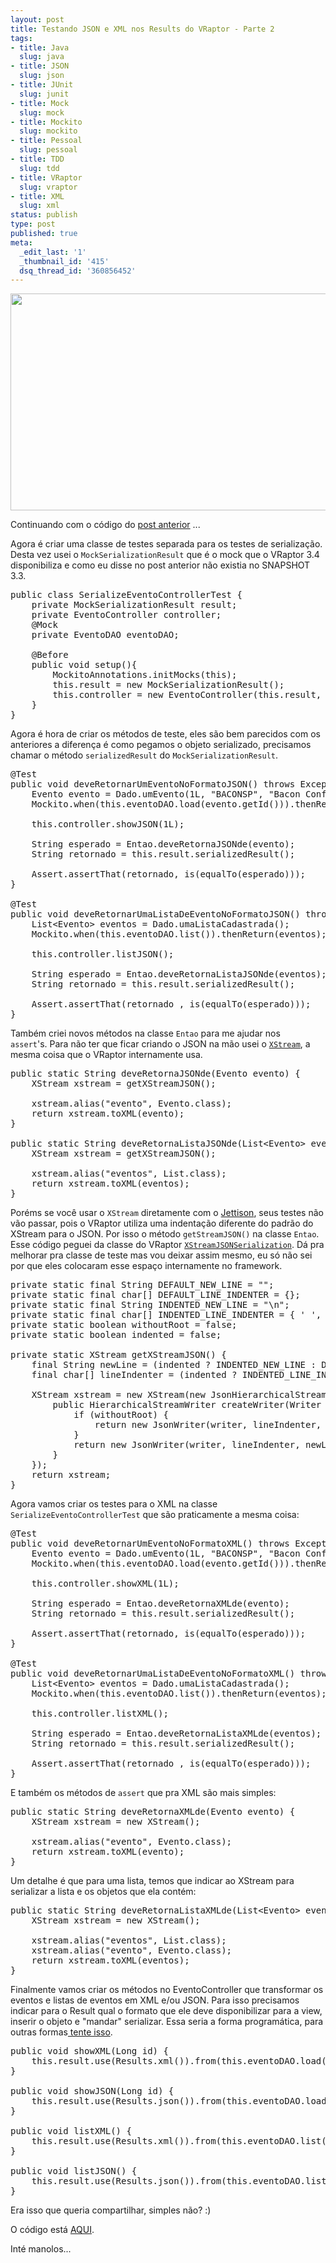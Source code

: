 ```yaml
---
layout: post
title: Testando JSON e XML nos Results do VRaptor - Parte 2
tags:
- title: Java
  slug: java
- title: JSON
  slug: json
- title: JUnit
  slug: junit
- title: Mock
  slug: mock
- title: Mockito
  slug: mockito
- title: Pessoal
  slug: pessoal
- title: TDD
  slug: tdd
- title: VRaptor
  slug: vraptor
- title: XML
  slug: xml
status: publish
type: post
published: true
meta:
  _edit_last: '1'
  _thumbnail_id: '415'
  dsq_thread_id: '360856452'
---
```

<a href="http://marcelotozzi.com.br/wp-content/uploads/2011/09/jason_up.jpg"><img class="aligncenter size-full wp-image-415" title="jason_up" src="http://marcelotozzi.com.br/wp-content/uploads/2011/09/jason_up.jpg" alt="" width="520" height="347" /></a>

Continuando com o código do <a title="Testando JSON e XML nos Results do VRaptor" href="http://marcelotozzi.com.br/2011/07/testando-json-e-xml-nos-results-do-vraptor/" target="_blank">post anterior</a> ...

Agora é criar uma classe de testes separada para os testes de serialização. Desta vez usei o <code>MockSerializationResult</code> que é o mock que o VRaptor 3.4 disponibiliza e como eu disse no post anterior não existia no SNAPSHOT 3.3.
<pre class="brush:java">public class SerializeEventoControllerTest {
	private MockSerializationResult result;
	private EventoController controller;
	@Mock
	private EventoDAO eventoDAO;

	@Before
	public void setup(){
		MockitoAnnotations.initMocks(this);
		this.result = new MockSerializationResult();
		this.controller = new EventoController(this.result, this.eventoDAO);
	}
}</pre>
Agora é hora de criar os métodos de teste, eles são bem parecidos com os anteriores a diferença é como pegamos o objeto serializado, precisamos chamar o método <code>serializedResult</code> do <code>MockSerializationResult</code>.
<pre class="brush:java">@Test
public void deveRetornarUmEventoNoFormatoJSON() throws Exception {
	Evento evento = Dado.umEvento(1L, "BACONSP", "Bacon Conference SP", "Av Paulista", Calendar.getInstance());
	Mockito.when(this.eventoDAO.load(evento.getId())).thenReturn(evento);

	this.controller.showJSON(1L);

	String esperado = Entao.deveRetornaJSONde(evento);
	String retornado = this.result.serializedResult();

	Assert.assertThat(retornado, is(equalTo(esperado)));
}

@Test
public void deveRetornarUmaListaDeEventoNoFormatoJSON() throws Exception {
	List&lt;Evento&gt; eventos = Dado.umaListaCadastrada();
	Mockito.when(this.eventoDAO.list()).thenReturn(eventos);

	this.controller.listJSON();

	String esperado = Entao.deveRetornaListaJSONde(eventos);
	String retornado = this.result.serializedResult();

	Assert.assertThat(retornado , is(equalTo(esperado)));
}</pre>
Também criei novos métodos na classe <code>Entao</code> para me ajudar nos <code>assert</code>'s. Para não ter que ficar criando o JSON na mão usei o <code><a href="http://xstream.codehaus.org/" target="_blank">XStream</a></code>, a mesma coisa que o VRaptor internamente usa.
<pre class="brush:java">public static String deveRetornaJSONde(Evento evento) {
	XStream xstream = getXStreamJSON();

	xstream.alias("evento", Evento.class);
	return xstream.toXML(evento);
}

public static String deveRetornaListaJSONde(List&lt;Evento&gt; eventos) {
	XStream xstream = getXStreamJSON();

	xstream.alias("eventos", List.class);
	return xstream.toXML(eventos);
}</pre>
Poréms se você usar o <code>XStream</code> diretamente com o <a href="http://jettison.codehaus.org/" target="_blank">Jettison</a>, seus testes não vão passar, pois o VRaptor utiliza uma indentação diferente do padrão do XStream para o JSON. Por isso o método <code>getStreamJSON()</code> na classe <code>Entao</code>. Esse código peguei da classe do VRaptor <code><a href="https://github.com/caelum/vraptor/blob/master/vraptor-core/src/main/java/br/com/caelum/vraptor/serialization/xstream/XStreamJSONSerialization.java" target="_blank">XStreamJSONSerialization</a></code>. Dá pra melhorar pra classe de teste mas vou deixar assim mesmo, eu só não sei por que eles colocaram esse espaço internamente no framework.
<pre class="brush:java">private static final String DEFAULT_NEW_LINE = "";
private static final char[] DEFAULT_LINE_INDENTER = {};
private static final String INDENTED_NEW_LINE = "\n";
private static final char[] INDENTED_LINE_INDENTER = { ' ', ' ' };
private static boolean withoutRoot = false;
private static boolean indented = false;

private static XStream getXStreamJSON() {
	final String newLine = (indented ? INDENTED_NEW_LINE : DEFAULT_NEW_LINE);
	final char[] lineIndenter = (indented ? INDENTED_LINE_INDENTER : DEFAULT_LINE_INDENTER);

	XStream xstream = new XStream(new JsonHierarchicalStreamDriver(){
		public HierarchicalStreamWriter createWriter(Writer writer) {
			if (withoutRoot) {
				return new JsonWriter(writer, lineIndenter, newLine, JsonWriter.DROP_ROOT_MODE);
			}
			return new JsonWriter(writer, lineIndenter, newLine);
		}
	});
	return xstream;
}</pre>
Agora vamos criar os testes para o XML na classe <code>SerializeEventoControllerTest</code> que são praticamente a mesma coisa:
<pre class="brush:java">@Test
public void deveRetornarUmEventoNoFormatoXML() throws Exception {
	Evento evento = Dado.umEvento(1L, "BACONSP", "Bacon Conference SP", "Av Paulista", Calendar.getInstance());
	Mockito.when(this.eventoDAO.load(evento.getId())).thenReturn(evento);

	this.controller.showXML(1L);

	String esperado = Entao.deveRetornaXMLde(evento);
	String retornado = this.result.serializedResult();

	Assert.assertThat(retornado, is(equalTo(esperado)));
}

@Test
public void deveRetornarUmaListaDeEventoNoFormatoXML() throws Exception {
	List&lt;Evento&gt; eventos = Dado.umaListaCadastrada();
	Mockito.when(this.eventoDAO.list()).thenReturn(eventos);

	this.controller.listXML();

	String esperado = Entao.deveRetornaListaXMLde(eventos);
	String retornado = this.result.serializedResult();

	Assert.assertThat(retornado , is(equalTo(esperado)));
}</pre>
E também os métodos de <code>assert</code> que pra XML são mais simples:
<pre class="brush:java">public static String deveRetornaXMLde(Evento evento) {
	XStream xstream = new XStream();

	xstream.alias("evento", Evento.class);
	return xstream.toXML(evento);
}</pre>
Um detalhe é que para uma lista, temos que indicar ao XStream para serializar a lista e os objetos que ela contém:
<pre class="brush:java">public static String deveRetornaListaXMLde(List&lt;Evento&gt; eventos) {
	XStream xstream = new XStream();

	xstream.alias("eventos", List.class);
	xstream.alias("evento", Evento.class);
	return xstream.toXML(eventos);
}</pre>
Finalmente vamos criar os métodos no EventoController que transformar os eventos e listas de eventos em XML e/ou JSON. Para isso precisamos indicar para o Result qual o formato que ele deve disponibilizar para a view, inserir o objeto e "mandar" serializar. Essa seria a forma programática, para outras formas<a href="http://vraptor.caelum.com.br/documentacao/view-e-ajax/" target="_blank"> tente isso</a>.
<pre class="brush:java">public void showXML(Long id) {
	this.result.use(Results.xml()).from(this.eventoDAO.load(id), "evento").serialize();
}

public void showJSON(Long id) {
	this.result.use(Results.json()).from(this.eventoDAO.load(id), "evento").serialize();
}

public void listXML() {
	this.result.use(Results.xml()).from(this.eventoDAO.list(), "eventos").serialize();
}

public void listJSON() {
	this.result.use(Results.json()).from(this.eventoDAO.list(), "eventos").serialize();
}</pre>
Era isso que queria compartilhar, simples não? :)

O código está <a href="https://github.com/marcelotozzi/vraptor-result-test" target="_blank">AQUI</a>.

Inté manolos...
